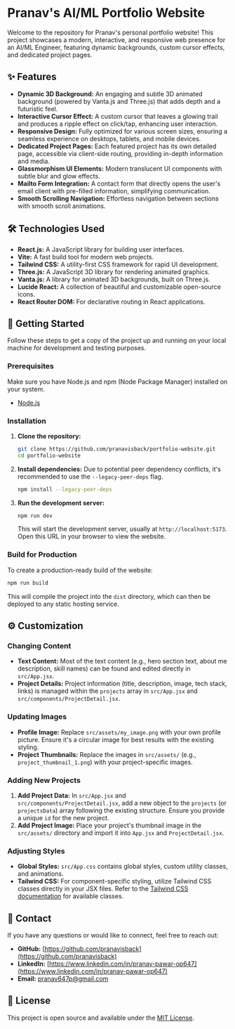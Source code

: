 # Pranav's AI/ML Portfolio Website

Welcome to the repository for Pranav's personal portfolio website! This project showcases a modern, interactive, and responsive web presence for an AI/ML Engineer, featuring dynamic backgrounds, custom cursor effects, and dedicated project pages.

## ✨ Features

*   **Dynamic 3D Background:** An engaging and subtle 3D animated background (powered by Vanta.js and Three.js) that adds depth and a futuristic feel.
*   **Interactive Cursor Effect:** A custom cursor that leaves a glowing trail and produces a ripple effect on click/tap, enhancing user interaction.
*   **Responsive Design:** Fully optimized for various screen sizes, ensuring a seamless experience on desktops, tablets, and mobile devices.
*   **Dedicated Project Pages:** Each featured project has its own detailed page, accessible via client-side routing, providing in-depth information and media.
*   **Glassmorphism UI Elements:** Modern translucent UI components with subtle blur and glow effects.
*   **Mailto Form Integration:** A contact form that directly opens the user's email client with pre-filled information, simplifying communication.
*   **Smooth Scrolling Navigation:** Effortless navigation between sections with smooth scroll animations.

## 🛠️ Technologies Used

*   **React.js:** A JavaScript library for building user interfaces.
*   **Vite:** A fast build tool for modern web projects.
*   **Tailwind CSS:** A utility-first CSS framework for rapid UI development.
*   **Three.js:** A JavaScript 3D library for rendering animated graphics.
*   **Vanta.js:** A library for animated 3D backgrounds, built on Three.js.
*   **Lucide React:** A collection of beautiful and customizable open-source icons.
*   **React Router DOM:** For declarative routing in React applications.

## 🚀 Getting Started

Follow these steps to get a copy of the project up and running on your local machine for development and testing purposes.

### Prerequisites

Make sure you have Node.js and npm (Node Package Manager) installed on your system.

*   [Node.js](https://nodejs.org/en/download/)

### Installation

1.  **Clone the repository:**
    ```bash
    git clone https://github.com/pranavisback/portfolio-website.git
    cd portfolio-website
    ```

2.  **Install dependencies:**
    Due to potential peer dependency conflicts, it's recommended to use the `--legacy-peer-deps` flag.
    ```bash
    npm install --legacy-peer-deps
    ```

3.  **Run the development server:**
    ```bash
    npm run dev
    ```
    This will start the development server, usually at `http://localhost:5173`. Open this URL in your browser to view the website.

### Build for Production

To create a production-ready build of the website:

```bash
npm run build
```
This will compile the project into the `dist` directory, which can then be deployed to any static hosting service.

## ⚙️ Customization

### Changing Content

*   **Text Content:** Most of the text content (e.g., hero section text, about me description, skill names) can be found and edited directly in `src/App.jsx`.
*   **Project Details:** Project information (title, description, image, tech stack, links) is managed within the `projects` array in `src/App.jsx` and `src/components/ProjectDetail.jsx`.

### Updating Images

*   **Profile Image:** Replace `src/assets/my_image.png` with your own profile picture. Ensure it's a circular image for best results with the existing styling.
*   **Project Thumbnails:** Replace the images in `src/assets/` (e.g., `project_thumbnail_1.png`) with your project-specific images.

### Adding New Projects

1.  **Add Project Data:** In `src/App.jsx` and `src/components/ProjectDetail.jsx`, add a new object to the `projects` (or `projectsData`) array following the existing structure. Ensure you provide a unique `id` for the new project.
2.  **Add Project Image:** Place your project's thumbnail image in the `src/assets/` directory and import it into `App.jsx` and `ProjectDetail.jsx`.

### Adjusting Styles

*   **Global Styles:** `src/App.css` contains global styles, custom utility classes, and animations.
*   **Tailwind CSS:** For component-specific styling, utilize Tailwind CSS classes directly in your JSX files. Refer to the [Tailwind CSS documentation](https://tailwindcss.com/docs) for available classes.

## 📧 Contact

If you have any questions or would like to connect, feel free to reach out:

*   **GitHub:** [https://github.com/pranavisback](https://github.com/pranavisback)
*   **LinkedIn:** [https://www.linkedin.com/in/pranav-pawar-op647](https://www.linkedin.com/in/pranav-pawar-op647)
*   **Email:** pranav647p@gmail.com

## 📄 License

This project is open source and available under the [MIT License](https://opensource.org/licenses/MIT).
